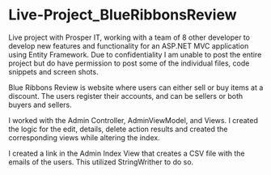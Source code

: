 # Live-Project_BlueRibbonsReview
Live project with Prosper IT, working with a team of 8 other developer to develop new features and functionality for an ASP.NET MVC application using Entity Framework. Due to confidentiality I am unable to post the entire project but do have permission to post some of the individual files, code snippets and screen shots.

Blue Ribbons Review is website where users can either sell or buy items at a discount. The users register their accounts, and can be sellers or both buyers and sellers.

I worked with the Admin Controller, AdminViewModel, and Views. I created the logic for the edit, details, delete action results and created the corresponding views while altering the index. 

I created a link in the Admin Index View that creates a CSV file with the emails of the users. This utilized StringWrither to do so.

